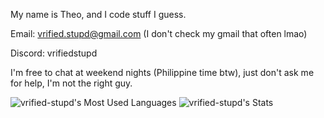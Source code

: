 My name is Theo, and I code stuff I guess.

Email: vrified.stupd@gmail.com (I don't check my gmail that often lmao)

Discord: vrifiedstupd

I'm free to chat at weekend nights (Philippine time btw), just don't ask me for help, I'm not the right guy.

![vrified-stupd's Most Used Languages](https://github-readme-stats-git-masterorgs-github-readme-stats-team.vercel.app/api/top-langs/?username=vrified-stupd&include_orgs=true&layout=donut&theme=transparent)
![vrified-stupd's Stats](https://github-readme-stats-git-masterorgs-github-readme-stats-team.vercel.app/api?username=vrified-stupd&include_orgs=true&layout=donut&theme=transparent)

